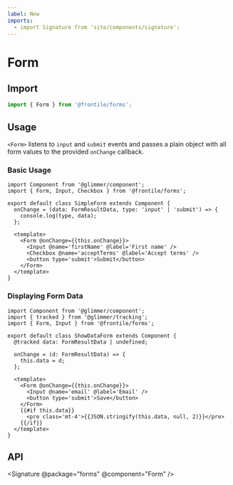 ```yaml
---
label: New
imports:
  - import Signature from 'site/components/signature';
---
```

# Form


## Import 

```js
import { Form } from '@frontile/forms';
```

## Usage

`<Form>` listens to `input` and `submit` events and passes a plain
object with all form values to the provided `onChange` callback.

### Basic Usage

```gts preview
import Component from '@glimmer/component';
import { Form, Input, Checkbox } from '@frontile/forms';

export default class SimpleForm extends Component {
  onChange = (data: FormResultData, type: 'input' | 'submit') => {
    console.log(type, data);
  };

  <template>
    <Form @onChange={{this.onChange}}>
      <Input @name='firstName' @label='First name' />
      <Checkbox @name='acceptTerms' @label='Accept terms' />
      <button type='submit'>Submit</button>
    </Form>
  </template>
}
```

### Displaying Form Data

```gts preview
import Component from '@glimmer/component';
import { tracked } from '@glimmer/tracking';
import { Form, Input } from '@frontile/forms';

export default class ShowDataForm extends Component {
  @tracked data: FormResultData | undefined;

  onChange = (d: FormResultData) => {
    this.data = d;
  };

  <template>
    <Form @onChange={{this.onChange}}>
      <Input @name='email' @label='Email' />
      <button type='submit'>Save</button>
    </Form>
    {{#if this.data}}
      <pre class='mt-4'>{{JSON.stringify(this.data, null, 2)}}</pre>
    {{/if}}
  </template>
}
```

## API

<Signature @package="forms" @component="Form" />

